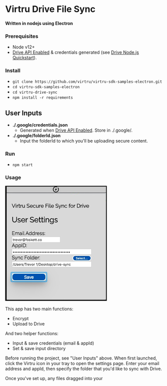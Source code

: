 # Virtru Drive File Sync

#### Written in nodejs using Electron


### Prerequisites
* Node v12+
* [Drive API Enabled](https://developers.google.com/drive/api/v3/enable-drive-api) & credentials generated (see [Drive Node.js Quickstart](https://developers.google.com/drive/api/v3/quickstart/nodejs)).

### Install
* `git clone https://github.com/virtru/virtru-sdk-samples-electron.git`
* `cd virtru-sdk-samples-electron`
* `cd virtru-drive-sync`
* `npm install -r requirements`

## User Inputs
- **./.google/credentials.json**
  - Generated when [Drive API Enabled](https://developers.google.com/drive/api/v3/enable-drive-api).  Store in ./.google/.
- **./.google/folderId.json**
  - Input the folderId to which you'll be uploading secure content.  

### Run
* `npm start`

### Usage

![Settings](./images/settings-screenshot.png)

This app has two main functions:
* Encrypt
* Upload to Drive

And two helper functions:
* Input & save credentials (email & appId)
* Set & save input directory

Before running the project, see "User Inputs" above.
When first launched, click the Virtru icon in your tray to open the settings page.  Enter your email address and appId, then specify the folder that you'd like to sync with Drive.

Once you've set up, any files dragged into your 




